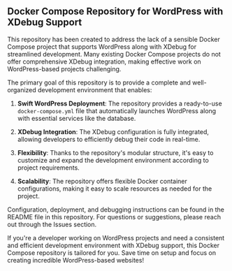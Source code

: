 Docker Compose Repository for WordPress with XDebug Support
---

This repository has been created to address the lack of a sensible Docker Compose project that supports WordPress along with XDebug for streamlined development. Many existing Docker Compose projects do not offer comprehensive XDebug integration, making effective work on WordPress-based projects challenging.

The primary goal of this repository is to provide a complete and well-organized development environment that enables:

1. **Swift WordPress Deployment**: The repository provides a ready-to-use `docker-compose.yml` file that automatically launches WordPress along with essential services like the database.

2. **XDebug Integration**: The XDebug configuration is fully integrated, allowing developers to efficiently debug their code in real-time.

3. **Flexibility**: Thanks to the repository's modular structure, it's easy to customize and expand the development environment according to project requirements.

4. **Scalability**: The repository offers flexible Docker container configurations, making it easy to scale resources as needed for the project.

Configuration, deployment, and debugging instructions can be found in the README file in this repository. For questions or suggestions, please reach out through the Issues section.

If you're a developer working on WordPress projects and need a consistent and efficient development environment with XDebug support, this Docker Compose repository is tailored for you. Save time on setup and focus on creating incredible WordPress-based websites!